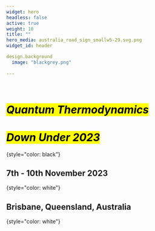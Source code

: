 ```yaml
---
widget: hero
headless: false
active: true
weight: 10
title: ""
hero_media: australia_road_sign_smallw5-29.svg.png
widget_id: header

design.background
  image: "blackgrey.png"
  
---
```


<br>

# <mark>*Quantum Thermodynamics</mark>*

# <mark>*Down Under 2023*</mark>
{style="color: black"}
<br>

## 7th - 10th November 2023
{style="color: white"}
## Brisbane, Queensland, Australia
{style="color: white"}
